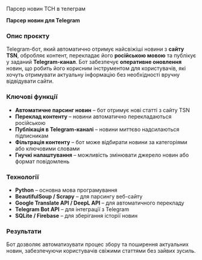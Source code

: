 Парсер новин ТСН в телеграм

**Парсер новин для Telegram**  

### **Опис проєкту**  
Telegram-бот, який автоматично отримує найсвіжіші новини з **сайту TSN**, обробляє контент, перекладає його **російською мовою** та публікує у заданий **Telegram-канал**. Бот забезпечує **оперативне оновлення** новин, що робить його корисним інструментом для користувачів, які хочуть отримувати актуальну інформацію без необхідності вручну відвідувати сайти.  

### **Ключові функції**  
- **Автоматичне парсинг новин** – бот отримує нові статті з сайту TSN  
- **Переклад контенту** – новини автоматично перекладаються російською  
- **Публікація в Telegram-каналі** – новини миттєво надсилаються підписникам  
- **Фільтрація контенту** – бот може відбирати новини за категоріями або ключовими словами  
- **Гнучкі налаштування** – можливість змінювати джерело новин або формат повідомлень  

### **Технології**  
- **Python** – основна мова програмування  
- **BeautifulSoup / Scrapy** – для парсингу веб-сайту  
- **Google Translate API / DeepL API** – для автоматичного перекладу  
- **Telegram Bot API** – для інтеграції з Telegram  
- **SQLite / Firebase** – для зберігання історії новин  

### **Результати**  
Бот дозволяє автоматизувати процес збору та поширення актуальних новин, забезпечуючи користувачів свіжими статтями без зайвих зусиль.
